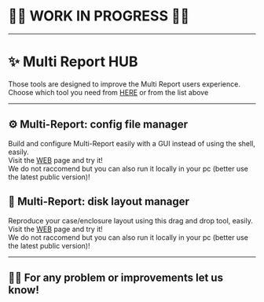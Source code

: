 # 🚨🚨 WORK IN PROGRESS 🚨🚨
---

# ✨ Multi Report HUB
Those tools are designed to improve the Multi Report users experience.<br>
Choose which tool you need from [HERE](https://joeschmuck.github.io/Multi-Report_Hub) or from the list above

---

## ⚙️ Multi-Report: config file manager 

Build and configure Multi-Report easily with a GUI instead of using the shell, easily.<br>
Visit the [WEB](https://joeschmuck.github.io/Multi-Report_Hub/Configuration_Editor) page and try it!<br>
We do not raccomend but you can also run it locally in your pc (better use the latest public version)!

## 🧩 Multi-Report: disk layout manager 

Reproduce your case/enclosure layout using this drag and drop tool, easily.<br>
Visit the [WEB](https://joeschmuck.github.io/Multi-Report_Hub/DiskLayout_Editor) page and try it!<br>
We do not raccomend but you can also run it locally in your pc (better use the latest public version)!

---

## 🙋‍♂️ For any problem or improvements let us know!

